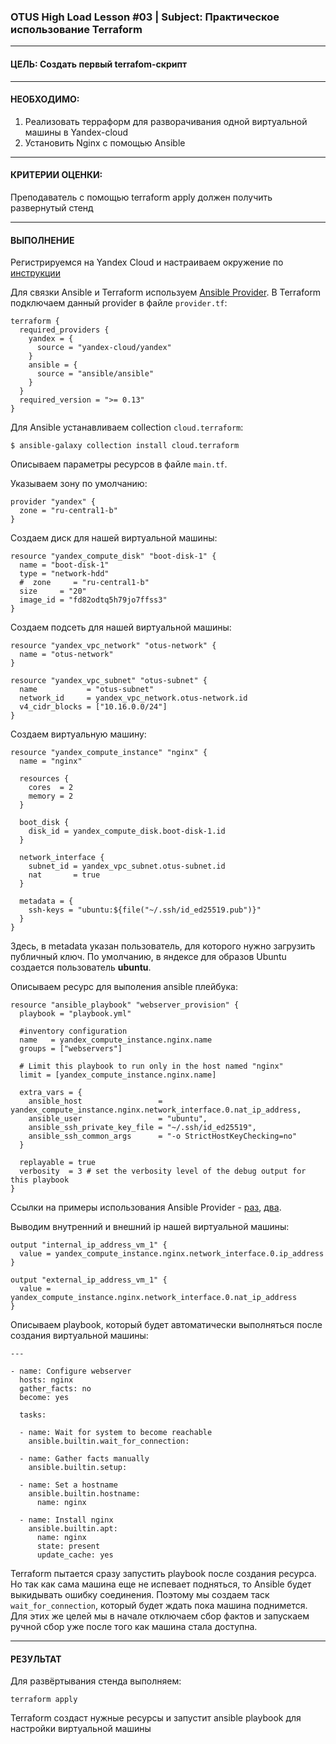 ### OTUS High Load Lesson #03 | Subject: Практическое использование Terraform
--------------

#### ЦЕЛЬ: Создать первый terrafom-скрипт

-----------
#### НЕОБХОДИМО:
1. Реализовать терраформ для разворачивания одной виртуальной машины в Yandex-cloud
2. Установить Nginx с помощью Ansible
   
-----------
#### КРИТЕРИИ ОЦЕНКИ: 
Преподаватель с помощью terraform apply должен получить развернутый стенд

----------
#### ВЫПОЛНЕНИЕ

Регистрируемся на Yandex Cloud и настраиваем окружение по [инструкции](https://yandex.cloud/ru/docs/tutorials/infrastructure-management/terraform-quickstart)

Для связки Ansible и Terraform используем [Ansible Provider](https://registry.terraform.io/providers/ansible/ansible/latest/docs). 
В Terraform подключаем данный provider в файле `provider.tf`:
```
terraform {
  required_providers {
    yandex = {
      source = "yandex-cloud/yandex"
    }
    ansible = {
      source = "ansible/ansible"
    }
  }
  required_version = ">= 0.13"
}
```
Для Ansible устанавливаем collection `cloud.terraform`:
```
$ ansible-galaxy collection install cloud.terraform
```

Описываем параметры ресурсов в файле `main.tf`. 

Указываем зону по умолчанию:
```
provider "yandex" {
  zone = "ru-central1-b"
}
```
Создаем диск для нашей виртуальной машины:
```
resource "yandex_compute_disk" "boot-disk-1" {
  name = "boot-disk-1"
  type = "network-hdd"
  #  zone     = "ru-central1-b"
  size     = "20"
  image_id = "fd82odtq5h79jo7ffss3"
}
```
Создаем подсеть для нашей виртуальной машины:
```
resource "yandex_vpc_network" "otus-network" {
  name = "otus-network"
}

resource "yandex_vpc_subnet" "otus-subnet" {
  name           = "otus-subnet"
  network_id     = yandex_vpc_network.otus-network.id
  v4_cidr_blocks = ["10.16.0.0/24"]
}
```
Создаем виртуальную машину:
```
resource "yandex_compute_instance" "nginx" {
  name = "nginx"

  resources {
    cores  = 2
    memory = 2
  }

  boot_disk {
    disk_id = yandex_compute_disk.boot-disk-1.id
  }

  network_interface {
    subnet_id = yandex_vpc_subnet.otus-subnet.id
    nat       = true
  }

  metadata = {
    ssh-keys = "ubuntu:${file("~/.ssh/id_ed25519.pub")}"
  }
}
```
Здесь, в metadata указан пользователь, для которого нужно загрузить публичный ключ. По умолчанию, в яндексе для образов Ubuntu создается пользователь __ubuntu__.

Описываем ресурс для выполения ansible плейбука:
```
resource "ansible_playbook" "webserver_provision" {
  playbook = "playbook.yml"

  #inventory configuration
  name   = yandex_compute_instance.nginx.name
  groups = ["webservers"]

  # Limit this playbook to run only in the host named "nginx"
  limit = [yandex_compute_instance.nginx.name]

  extra_vars = {
    ansible_host                 = yandex_compute_instance.nginx.network_interface.0.nat_ip_address,
    ansible_user                 = "ubuntu",
    ansible_ssh_private_key_file = "~/.ssh/id_ed25519",
    ansible_ssh_common_args      = "-o StrictHostKeyChecking=no"
  }

  replayable = true
  verbosity  = 3 # set the verbosity level of the debug output for this playbook
}
```
Ссылки на примеры использования Ansible Provider - [раз](https://github.com/ansible/terraform-provider-ansible), [два](https://github.com/ansible/terraform-provider-ansible/blob/main/examples/ansible_playbook/end-to-end.tf). 

Выводим внутренний и внешний ip нашей виртуальной машины: 
```
output "internal_ip_address_vm_1" {
  value = yandex_compute_instance.nginx.network_interface.0.ip_address
}

output "external_ip_address_vm_1" {
  value = yandex_compute_instance.nginx.network_interface.0.nat_ip_address
}
```
Описываем playbook, который будет автоматически выполняться после создания виртуальной машины:
```
---

- name: Configure webserver 
  hosts: nginx
  gather_facts: no
  become: yes

  tasks:

  - name: Wait for system to become reachable
    ansible.builtin.wait_for_connection:

  - name: Gather facts manually
    ansible.builtin.setup:

  - name: Set a hostname
    ansible.builtin.hostname:
      name: nginx

  - name: Install nginx
    ansible.builtin.apt:
      name: nginx
      state: present
      update_cache: yes
```
Terraform пытается сразу запустить playbook после создания ресурса. Но так как сама машина еще не испевает подняться, то Ansible будет выкидывать ошибку соединения. Поэтому мы создаем таск `wait_for_connection`, который будет ждать пока машина поднимется. Для этих же целей мы в начале отключаем сбор фактов и запускаем ручной сбор уже после того как машина стала доступна.

---------------
#### РЕЗУЛЬТАТ
Для развёртывания стенда выполняем:
```
terraform apply
```
Terraform создаст нужные ресурсы и запустит ansible playbook для настройки виртуальной машины
